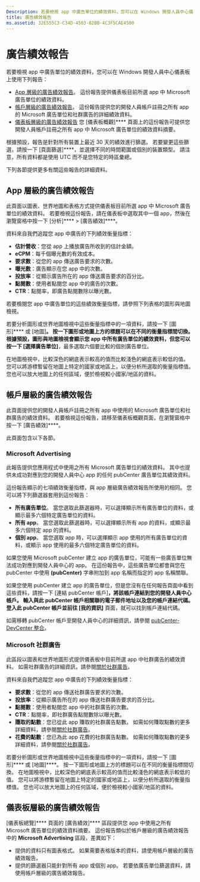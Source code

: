 ```yaml
---
Description: 若要檢視 app 中廣告單位的績效資料，您可以在 Windows 開發人員中心儀表板上使用「應用程式層級」和「帳戶層級」的廣告績效報告：
title: 廣告績效報告
ms.assetid: 32E555C3-C34D-4503-82BB-4C3F5CAE4500
---
```


# 廣告績效報告


若要檢視 app 中廣告單位的績效資料，您可以在 Windows 開發人員中心儀表板上使用下列報告：

-   [App 層級的廣告績效報告](advertising-performance-report.md#app-level-advertising-performance-report)。 這份報告提供儀表板目前所選 app 中 Microsoft 廣告單位的績效資料。
-   [帳戶層級的廣告績效報告](advertising-performance-report.md#account-level-advertising-performance-report)。 這份報告提供您的開發人員帳戶註冊之所有 app 的 Microsoft 廣告單位和社群廣告的詳細績效資料。
-   [儀表板層級的廣告績效報告](advertising-performance-report.md#dashboard-level-advertising-performance-report) 您 [儀表板概觀]**** 頁面上的這份報告可提供您開發人員帳戶註冊之所有 app 中 Microsoft 廣告單位的績效資料摘要。

根據預設，報告是針對所有裝置上最近 30 天的績效進行篩選。 若要變更這些篩選，請按一下 [頁面篩選]****，並選擇不同的時間範圍或個別的裝置類型。 請注意，所有資料都是使用 UTC 而不是您特定的時區彙總。

下列各節提供更多有關這些報告的詳細資料。

## App 層級的廣告績效報告

此頁面以圖表、世界地圖和表格方式提供儀表板目前所選 app 中 Microsoft 廣告單位的績效資料。 若要檢視這份報告，請在儀表板中選取其中一個 app，然後在瀏覽窗格中按一下 [分析]**** &gt; [廣告績效]****。

資料來自我們追蹤您 app 中廣告的下列績效衡量指標：

-   **估計營收**：您從 app 上播放廣告所收到的估計金額。
-   **eCPM**：每千個曝光數的有效成本。
-   **要求數**：從您的 app 傳送廣告要求的次數。
-   **曝光數**：廣告顯示在您 app 中的次數。
-   **投放率**：從顯示廣告所在的 app 傳送廣告要求的百分比。
-   **點閱數**：使用者點閱您 app 中的廣告的次數。
-   **CTR**：點閱率，即廣告點閱數除以曝光數。

若要檢閱您 app 中廣告單位的這些績效衡量指標，請參照下列表格的圖形與地圖檢視。

若要分析圖形或世界地圖檢視中這些衡量指標中的一項資料，請按一下 [圖形]**** 或 [地圖]****。 按一下圖形或地圖上方的標題可以在不同的衡量指標間切換。 根據預設，圖形與地圖檢視會顯示您 app 中所有廣告單位的績效資料，但您可以按一下 [選擇廣告單位]****，最多選取六個要比較的個別廣告單位。

在地圖檢視中，比較深色的網底表示較高的值而比較淺色的網底表示較低的值。 您可以將游標暫留在地圖上特定的國家或地區上，以便分析所選取的衡量指標值。 您也可以放大地圖上的任何區域，便於檢視較小國家/地區的資料。

## 帳戶層級的廣告績效報告

此頁面提供您的開發人員帳戶註冊之所有 app 中使用的 Microsoft 廣告單位和社群廣告的績效資料。 若要檢視這份報告，請移至儀表板概觀頁面，在瀏覽窗格中按一下 [廣告績效]****。

此頁面包含以下各節。

### Microsoft Advertising

此報告提供您應用程式中使用之所有 Microsoft 廣告單位的績效資料。 其中也提供未成功對應到您的開發人員中心 app 的任何 pubCenter 廣告單位其績效資料。

這份報告顯示的七項績效衡量指標，與 app 層級廣告績效報告所使用的相同。 您可以將下列篩選器套用到這份報告：

-   **所有廣告單位**。 當您選取此篩選器時，可以選擇顯示所有廣告單位的資料，或顯示最多六個特定廣告單位的資料。
-   **所有 app**。 當您選取此篩選器時，可以選擇顯示所有 app 的資料，或顯示最多六個特定 app 的資料。
-   **個別 app**。 當您選取 app 時，可以選擇顯示 app 使用的所有廣告單位的資料，或顯示 app 使用的最多六個特定廣告單位的資料。

如果您使用 Microsoft pubCenter 建立 app 的廣告單位，可能有一些廣告單位無法成功對應到開發人員中心的 app。 在這份報告中，這些廣告單位都會與您在 pubCenter 中使用 **(pubCenter)** 字串附加到 app 名稱而指定的 app 名稱關聯。

如果您使用 pubCenter 建立 app 的廣告單位，但是您沒有在任何報告頁面中看到這些資料，請按一下 [連結 pubCenter 帳戶]****，將該帳戶連結到您的開發人員中心帳戶。 輸入與此 pubCenter 帳戶相關聯的電子郵件地址以及您的帳戶連結代碼。 登入此 pubCenter 帳戶並前往 [我的資訊]**** 頁面，就可以找到帳戶連結代碼。

如需移轉 pubCenter 帳戶至開發人員中心的詳細資訊，請參閱 [pubCenter-DevCenter 整合](pubcenter-dev-center-integration.md)。

### Microsoft 社群廣告

此區段以圖表和世界地圖形式提供儀表板中目前所選 app 中社群廣告的績效資料。 如需社群廣告的詳細資訊，請參閱[關於社群廣告](about-community-ads.md)。

資料來自我們追蹤您 app 中廣告的下列績效衡量指標：

-   **要求數**：從您的 app 傳送社群廣告要求的次數。
-   **投放率**：從顯示廣告所在的 app 傳送社群廣告要求的百分比。
-   **點閱數**：使用者點閱您 app 中的社群廣告的次數。
-   **CTR**：點閱率，即社群廣告點閱數除以曝光數。
-   **賺取的點數**：您已從此 app 賺取的社群廣告點數。 如需如何賺取點數的更多詳細資料，請參閱[關於社群廣告](about-community-ads.md)。
-   **花費的點數**：您已為此 app 花費的社群廣告點數。 如需如何賺取點數的更多詳細資料，請參閱[關於社群廣告](about-community-ads.md)。

若要分析圖形或世界地圖檢視中這些衡量指標中的一項資料，請按一下 [圖形]**** 或 [地圖]****。 按一下圖形或地圖上方的標題可以在不同的衡量指標間切換。 在地圖檢視中，比較深色的網底表示較高的值而比較淺色的網底表示較低的值。 您可以將游標暫留在地圖上特定的國家或地區上，以便分析所選取的衡量指標值。 您也可以放大地圖上的任何區域，便於檢視較小國家/地區的資料。

## 儀表板層級的廣告績效報告

[儀表板總覽]**** 頁面的 [廣告績效]**** 區段提供您 app 中使用之所有 Microsoft 廣告單位的績效資料摘要。 這份報告類似於帳戶層級的廣告績效報告中的 **Microsoft Advertising** 區段，差異如下：

-   提供的資料只有圖表格式。 如果需要表格版本的資料，請使用帳戶層級的廣告績效報告。
-   提供的篩選器只能針對所有 app 或個別 app。 若要依廣告單位篩選資料，請使用帳戶層級的廣告績效報告。


 

 


<!--HONumber=Mar16_HO5-->


